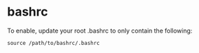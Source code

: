 # bashrc

To enable, update your root .bashrc to only contain the following:

```
source /path/to/bashrc/.bashrc
```

